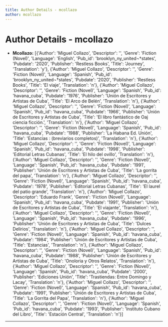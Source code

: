 ```yaml
---
title: Author Details - mcollazo
author: mcollazo
---
```


# Author Details - mcollazo

<ul>
    <li><strong>Mcollazo:</strong> [{'Author': 'Miguel Collazo', 'Descriptor': '', 'Genre': 'Fiction (Novel)', 'Language': 'English', 'Pub_id': 'brooklyn_ny_united¬†states', 'Pubdate': '2020', 'Publisher': 'Restless Books', 'Title': 'Journey', 'Translation': 'y'}, {'Author': 'Miguel Collazo', 'Descriptor': '', 'Genre': 'Fiction (Novel)', 'Language': 'Spanish', 'Pub_id': 'brooklyn_ny_united¬†states', 'Pubdate': '2020', 'Publisher': 'Restless Books', 'Title': 'El viaje', 'Translation': 'n'}, {'Author': 'Miguel Collazo', 'Descriptor': '', 'Genre': 'Fiction (Novel)', 'Language': 'Spanish', 'Pub_id': 'havana_cuba', 'Pubdate': '1976', 'Publisher': 'Unión de Escritores y Artistas de Cuba', 'Title': 'El Arco de Belén', 'Translation': 'n'}, {'Author': 'Miguel Collazo', 'Descriptor': '', 'Genre': 'Fiction (Novel)', 'Language': 'Spanish', 'Pub_id': 'havana_cuba', 'Pubdate': '1966', 'Publisher': 'Unión de Escritores y Artistas de Cuba', 'Title': 'El libro fantástico de Oaj ciencia ficción.', 'Translation': 'n'}, {'Author': 'Miguel Collazo', 'Descriptor': '', 'Genre': 'Fiction (Novel)', 'Language': 'Spanish', 'Pub_id': 'havana_cuba', 'Pubdate': '1988', 'Publisher': 'La Habana Ed. Unión', 'Title': 'Estancias : (breviarios completos)', 'Translation': 'n'}, {'Author': 'Miguel Collazo', 'Descriptor': '', 'Genre': 'Fiction (Novel)', 'Language': 'Spanish', 'Pub_id': 'havana_cuba', 'Pubdate': '1998', 'Publisher': 'Editorial Letras Cubanas', 'Title': 'El hilo del ovillo', 'Translation': 'n'}, {'Author': 'Miguel Collazo', 'Descriptor': '', 'Genre': 'Fiction (Novel)', 'Language': 'Spanish', 'Pub_id': 'havana_cuba', 'Pubdate': '1991', 'Publisher': 'Unión de Escritores y Artistas de Cuba', 'Title': 'La gorrita del papa', 'Translation': 'n'}, {'Author': 'Miguel Collazo', 'Descriptor': '', 'Genre': 'Fiction (Novel)', 'Language': 'Spanish', 'Pub_id': 'havana_cuba', 'Pubdate': '1978', 'Publisher': 'Editorial Letras Cubanas', 'Title': 'El laurel del patio grande', 'Translation': 'n'}, {'Author': 'Miguel Collazo', 'Descriptor': 'Eduardo Frank', 'Genre': 'Fiction (Novel)', 'Language': 'Spanish', 'Pub_id': 'havana_cuba', 'Pubdate': '1991', 'Publisher': 'Unión de Escritores y Artistas de Cuba', 'Title': 'El viajante', 'Translation': 'n'}, {'Author': 'Miguel Collazo', 'Descriptor': '', 'Genre': 'Fiction (Novel)', 'Language': 'Spanish', 'Pub_id': 'havana_cuba', 'Pubdate': '1996', 'Publisher': 'Unión de Escritores y Artistas de Cuba', 'Title': 'Dulces Delirios', 'Translation': 'n'}, {'Author': 'Miguel Collazo', 'Descriptor': '', 'Genre': 'Fiction (Novel)', 'Language': 'Spanish', 'Pub_id': 'havana_cuba', 'Pubdate': '1984', 'Publisher': 'Unión de Escritores y Artistas de Cuba', 'Title': 'Estancias', 'Translation': 'n'}, {'Author': 'Miguel Collazo', 'Descriptor': '', 'Genre': 'Fiction (Novel)', 'Language': 'Spanish', 'Pub_id': 'havana_cuba', 'Pubdate': '1988', 'Publisher': 'Unión de Escritores y Artistas de Cuba', 'Title': 'Onoloria y Otros Relatos', 'Translation': 'n'}, {'Author': 'Miguel Collazo', 'Descriptor': '', 'Genre': 'Fiction (Novel)', 'Language': 'Spanish', 'Pub_id': 'havana_cuba', 'Pubdate': '2000', 'Publisher': 'Ediciones Unión', 'Title': 'Trastiendas: Entre Domingo y Lacay', 'Translation': 'n'}, {'Author': 'Miguel Collazo', 'Descriptor': '', 'Genre': 'Fiction (Novel)', 'Language': 'Spanish', 'Pub_id': 'havana_cuba', 'Pubdate': '1991', 'Publisher': 'Unión de Escritores y Artistas de Cuba', 'Title': 'La Gorrita del Papa', 'Translation': 'n'}, {'Author': 'Miguel Collazo', 'Descriptor': '', 'Genre': 'Fiction (Novel)', 'Language': 'Spanish', 'Pub_id': 'havana_cuba', 'Pubdate': '1993', 'Publisher': 'Instituto Cubano del Libro', 'Title': 'Estación Central', 'Translation': 'n'}]</li>
</ul>
<hr>